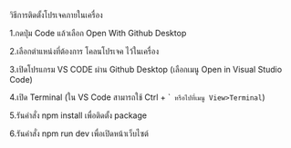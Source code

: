 วิธีการติดตั้งโปรเจคภายในเครื่อง
  
1.กดปุ่ม Code แล้วเลือก Open With Github Desktop
  
2.เลือกตำแหน่งที่ต้องการ โคลนโปรเจค ไว้ในเครื่อง

3.เปิดโปรแกรม VS CODE ผ่าน Github Desktop (เลือกเมนู Open in Visual Studio Code)

4.เปิด Terminal (ใน VS Code สามารถใช้ Ctrl + \`` หรือไปที่เมนู View>Terminal`)

5.รันคำสั่ง npm install เพื่อติดตั้ง package

6.รันคำสั่ง npm run dev เพื่อเปิดหน้าเว็บไซต์
  
